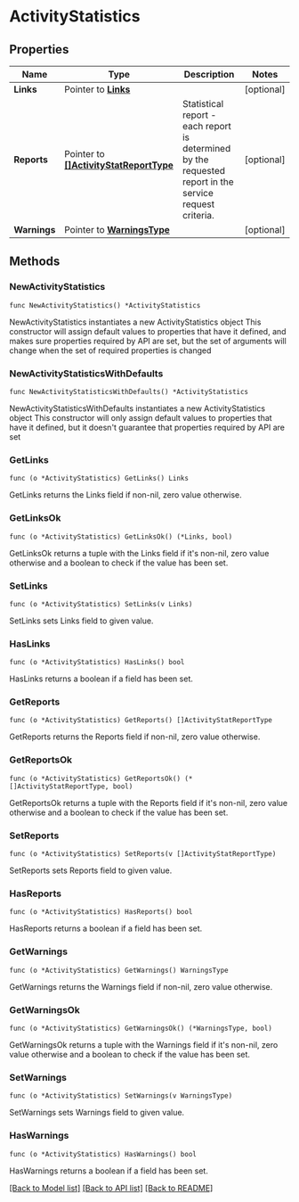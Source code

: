 # ActivityStatistics

## Properties

Name | Type | Description | Notes
------------ | ------------- | ------------- | -------------
**Links** | Pointer to [**Links**](Links.md) |  | [optional] 
**Reports** | Pointer to [**[]ActivityStatReportType**](ActivityStatReportType.md) | Statistical report - each report is determined by the requested report in the service request criteria. | [optional] 
**Warnings** | Pointer to [**WarningsType**](WarningsType.md) |  | [optional] 

## Methods

### NewActivityStatistics

`func NewActivityStatistics() *ActivityStatistics`

NewActivityStatistics instantiates a new ActivityStatistics object
This constructor will assign default values to properties that have it defined,
and makes sure properties required by API are set, but the set of arguments
will change when the set of required properties is changed

### NewActivityStatisticsWithDefaults

`func NewActivityStatisticsWithDefaults() *ActivityStatistics`

NewActivityStatisticsWithDefaults instantiates a new ActivityStatistics object
This constructor will only assign default values to properties that have it defined,
but it doesn't guarantee that properties required by API are set

### GetLinks

`func (o *ActivityStatistics) GetLinks() Links`

GetLinks returns the Links field if non-nil, zero value otherwise.

### GetLinksOk

`func (o *ActivityStatistics) GetLinksOk() (*Links, bool)`

GetLinksOk returns a tuple with the Links field if it's non-nil, zero value otherwise
and a boolean to check if the value has been set.

### SetLinks

`func (o *ActivityStatistics) SetLinks(v Links)`

SetLinks sets Links field to given value.

### HasLinks

`func (o *ActivityStatistics) HasLinks() bool`

HasLinks returns a boolean if a field has been set.

### GetReports

`func (o *ActivityStatistics) GetReports() []ActivityStatReportType`

GetReports returns the Reports field if non-nil, zero value otherwise.

### GetReportsOk

`func (o *ActivityStatistics) GetReportsOk() (*[]ActivityStatReportType, bool)`

GetReportsOk returns a tuple with the Reports field if it's non-nil, zero value otherwise
and a boolean to check if the value has been set.

### SetReports

`func (o *ActivityStatistics) SetReports(v []ActivityStatReportType)`

SetReports sets Reports field to given value.

### HasReports

`func (o *ActivityStatistics) HasReports() bool`

HasReports returns a boolean if a field has been set.

### GetWarnings

`func (o *ActivityStatistics) GetWarnings() WarningsType`

GetWarnings returns the Warnings field if non-nil, zero value otherwise.

### GetWarningsOk

`func (o *ActivityStatistics) GetWarningsOk() (*WarningsType, bool)`

GetWarningsOk returns a tuple with the Warnings field if it's non-nil, zero value otherwise
and a boolean to check if the value has been set.

### SetWarnings

`func (o *ActivityStatistics) SetWarnings(v WarningsType)`

SetWarnings sets Warnings field to given value.

### HasWarnings

`func (o *ActivityStatistics) HasWarnings() bool`

HasWarnings returns a boolean if a field has been set.


[[Back to Model list]](../README.md#documentation-for-models) [[Back to API list]](../README.md#documentation-for-api-endpoints) [[Back to README]](../README.md)


